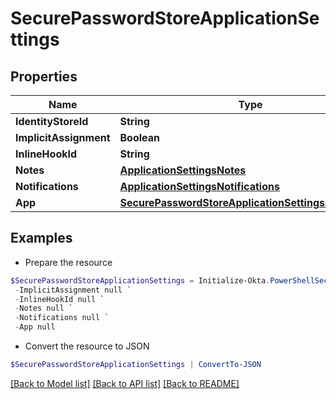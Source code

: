 # SecurePasswordStoreApplicationSettings
## Properties

Name | Type | Description | Notes
------------ | ------------- | ------------- | -------------
**IdentityStoreId** | **String** |  | [optional] 
**ImplicitAssignment** | **Boolean** |  | [optional] 
**InlineHookId** | **String** |  | [optional] 
**Notes** | [**ApplicationSettingsNotes**](ApplicationSettingsNotes.md) |  | [optional] 
**Notifications** | [**ApplicationSettingsNotifications**](ApplicationSettingsNotifications.md) |  | [optional] 
**App** | [**SecurePasswordStoreApplicationSettingsApplication**](SecurePasswordStoreApplicationSettingsApplication.md) |  | [optional] 

## Examples

- Prepare the resource
```powershell
$SecurePasswordStoreApplicationSettings = Initialize-Okta.PowerShellSecurePasswordStoreApplicationSettings  -IdentityStoreId null `
 -ImplicitAssignment null `
 -InlineHookId null `
 -Notes null `
 -Notifications null `
 -App null
```

- Convert the resource to JSON
```powershell
$SecurePasswordStoreApplicationSettings | ConvertTo-JSON
```

[[Back to Model list]](../README.md#documentation-for-models) [[Back to API list]](../README.md#documentation-for-api-endpoints) [[Back to README]](../README.md)

